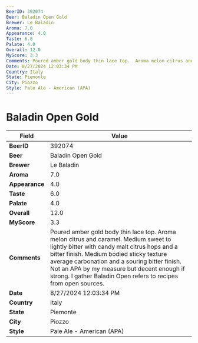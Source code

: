 ```yaml
---
BeerID: 392074
Beer: Baladin Open Gold
Brewer: Le Baladin
Aroma: 7.0
Appearance: 4.0
Taste: 6.0
Palate: 4.0
Overall: 12.0
MyScore: 3.3
Comments: Poured amber gold body thin lace top.  Aroma melon citrus and caramel. Medium sweet to lightly bitter with candy malt citrus hops and a bitter finish.  Medium bodied sticky texture average carbonation and a souring bitter finish. Not an APA by my measure but decent enough if strong. I gather Baladin Open refers to recipes from open sources.
Date: 8/27/2024 12:03:34 PM
Country: Italy
State: Piemonte
City: Piozzo
Style: Pale Ale - American (APA)
---
```


# Baladin Open Gold 

| Field         | Value |
|---------------|-------|
| **BeerID** | 392074 |
| **Beer** | Baladin Open Gold  |
| **Brewer** | Le Baladin |
| **Aroma** | 7.0 |
| **Appearance** | 4.0 |
| **Taste** | 6.0 |
| **Palate** | 4.0 |
| **Overall** | 12.0 |
| **MyScore** | 3.3 |
| **Comments** | Poured amber gold body thin lace top.  Aroma melon citrus and caramel. Medium sweet to lightly bitter with candy malt citrus hops and a bitter finish.  Medium bodied sticky texture average carbonation and a souring bitter finish. Not an APA by my measure but decent enough if strong. I gather Baladin Open refers to recipes from open sources. |
| **Date** | 8/27/2024 12:03:34 PM |
| **Country** | Italy |
| **State** | Piemonte |
| **City** | Piozzo |
| **Style** | Pale Ale - American (APA) |
